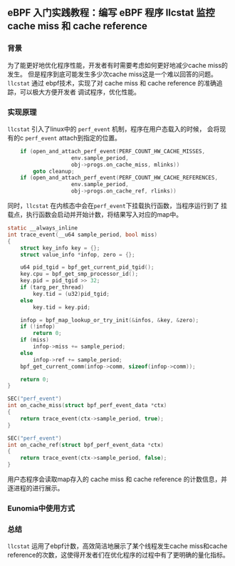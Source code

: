 ## eBPF 入门实践教程：编写 eBPF 程序 llcstat 监控 cache miss 和 cache reference

### 背景

为了能更好地优化程序性能，开发者有时需要考虑如何更好地减少cache miss的发生。
但是程序到底可能发生多少次cache miss这是一个难以回答的问题。`llcstat` 通过
ebpf技术，实现了对 cache miss 和 cache reference 的准确追踪，可以极大方便开发者
调试程序，优化性能。

### 实现原理

`llcstat` 引入了linux中的 `perf_event` 机制，程序在用户态载入的时候，
会将现有的c `perf_event` attach到指定的位置。
```c
	if (open_and_attach_perf_event(PERF_COUNT_HW_CACHE_MISSES,
					env.sample_period,
					obj->progs.on_cache_miss, mlinks))
		goto cleanup;
	if (open_and_attach_perf_event(PERF_COUNT_HW_CACHE_REFERENCES,
					env.sample_period,
					obj->progs.on_cache_ref, rlinks))
```

同时，`llcstat` 在内核态中会在`perf_event`下挂载执行函数，当程序运行到了
挂载点，执行函数会启动并开始计数，将结果写入对应的map中。

```c
static __always_inline
int trace_event(__u64 sample_period, bool miss)
{
	struct key_info key = {};
	struct value_info *infop, zero = {};

	u64 pid_tgid = bpf_get_current_pid_tgid();
	key.cpu = bpf_get_smp_processor_id();
	key.pid = pid_tgid >> 32;
	if (targ_per_thread)
		key.tid = (u32)pid_tgid;
	else
		key.tid = key.pid;

	infop = bpf_map_lookup_or_try_init(&infos, &key, &zero);
	if (!infop)
		return 0;
	if (miss)
		infop->miss += sample_period;
	else
		infop->ref += sample_period;
	bpf_get_current_comm(infop->comm, sizeof(infop->comm));

	return 0;
}

SEC("perf_event")
int on_cache_miss(struct bpf_perf_event_data *ctx)
{
	return trace_event(ctx->sample_period, true);
}

SEC("perf_event")
int on_cache_ref(struct bpf_perf_event_data *ctx)
{
	return trace_event(ctx->sample_period, false);
}
```

用户态程序会读取map存入的 cache miss 和 cache reference 的计数信息，并
逐进程的进行展示。

### Eunomia中使用方式


### 总结
`llcstat` 运用了ebpf计数，高效简洁地展示了某个线程发生cache miss和cache 
reference的次数，这使得开发者们在优化程序的过程中有了更明确的量化指标。
